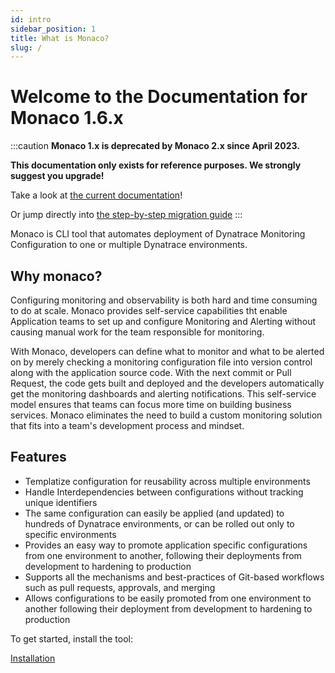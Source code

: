 ```yaml
---
id: intro
sidebar_position: 1
title: What is Monaco?
slug: /
---
```


# Welcome to the Documentation for Monaco 1.6.x

:::caution
**Monaco 1.x is deprecated by Monaco 2.x since April 2023.**

**This documentation only exists for reference purposes. We strongly suggest you upgrade!**

Take a look at [the current documentation](https://docs.dynatrace.com/docs/shortlink/configuration-as-code)!

Or jump directly into [the step-by-step migration guide](https://docs.dynatrace.com/docs/shortlink/configuration-as-code-migrate-to-v2)
:::

Monaco is CLI tool that automates deployment of Dynatrace Monitoring Configuration to one or multiple Dynatrace environments.

## Why monaco?

Configuring monitoring and observability is both hard and time consuming to do at scale. Monaco provides self-service capabilities
tht enable Application teams to set up and configure Monitoring and Alerting without causing manual work for the team responsible for monitoring.

With Monaco, developers can define what to monitor and what to be alerted on by merely checking a monitoring configuration file into version control
along with the application source code.
With the next commit or Pull Request, the code gets built and deployed and the developers automatically get the monitoring dashboards and alerting notifications. 
This self-service model ensures that teams can focus more time on building business services.
Monaco eliminates the need to build a custom monitoring solution that fits into a team's development process and mindset.

## Features

- Templatize configuration for reusability across multiple environments
- Handle Interdependencies between configurations without tracking unique identifiers
- The same configuration can easily be applied (and updated) to hundreds of Dynatrace environments, or can be rolled out only to specific environments
- Provides an easy way to promote application specific configurations from one environment to another, following their deployments from development to hardening to production
- Supports all the mechanisms and best-practices of Git-based workflows such as pull requests, approvals, and merging
- Allows configurations to be easily promoted from one environment to another following their deployment from development to hardening to production

To get started, install the tool:

[Installation](./installation.md)
